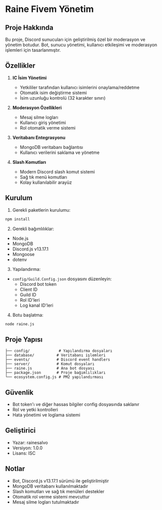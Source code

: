 # Raine Fivem Yönetim

## Proje Hakkında
Bu proje, Discord sunucuları için geliştirilmiş özel bir moderasyon ve yönetim botudur. Bot, sunucu yönetimi, kullanıcı etkileşimi ve moderasyon işlemleri için tasarlanmıştır.

## Özellikler
1. **IC İsim Yönetimi**
   - Yetkililer tarafından kullanıcı isimlerini onaylama/reddetme
   - Otomatik isim değiştirme sistemi
   - İsim uzunluğu kontrolü (32 karakter sınırı)

2. **Moderasyon Özellikleri**
   - Mesaj silme logları
   - Kullanıcı giriş yönetimi
   - Rol otomatik verme sistemi

3. **Veritabanı Entegrasyonu**
   - MongoDB veritabanı bağlantısı
   - Kullanıcı verilerini saklama ve yönetme

4. **Slash Komutları**
   - Modern Discord slash komut sistemi
   - Sağ tık menü komutları
   - Kolay kullanılabilir arayüz

## Kurulum
1. Gerekli paketlerin kurulumu:
```bash
npm install
```

2. Gerekli bağımlılıklar:
- Node.js
- MongoDB
- Discord.js v13.17.1
- Mongoose
- dotenv

3. Yapılandırma:
- `config/Guild.Config.json` dosyasını düzenleyin:
  - Discord bot token
  - Client ID
  - Guild ID
  - Rol ID'leri
  - Log kanal ID'leri

4. Botu başlatma:
```bash
node raine.js
```

## Proje Yapısı
```
├── config/             # Yapılandırma dosyaları
├── database/          # Veritabanı işlemleri
├── events/            # Discord event handlers
├── server/            # Komut dosyaları
├── raine.js           # Ana bot dosyası
├── package.json       # Proje bağımlılıkları
└── ecosystem.config.js # PM2 yapılandırması
```

## Güvenlik
- Bot token'ı ve diğer hassas bilgiler config dosyasında saklanır
- Rol ve yetki kontrolleri
- Hata yönetimi ve loglama sistemi

## Geliştirici
- Yazar: rainesalvo
- Versiyon: 1.0.0
- Lisans: ISC

## Notlar
- Bot, Discord.js v13.17.1 sürümü ile geliştirilmiştir
- MongoDB veritabanı kullanılmaktadır
- Slash komutları ve sağ tık menüleri destekler
- Otomatik rol verme sistemi mevcuttur
- Mesaj silme logları tutulmaktadır 
